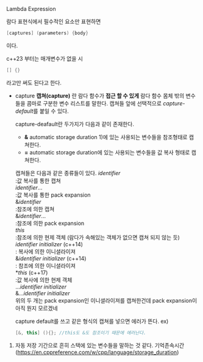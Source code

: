 Lambda Expression

람다 표현식에서 필수적인 요소만 표현하면

```c++
[captures] (parameters) {body}
```
이다.

c++23 부터는 매개변수가 없을 시
```c++
[] {}
```
라고만 써도 된다고 한다.

* capture
  **캡쳐(capture)** 란 람다 함수가 **접근 할 수 있게**
  람다 함수 몸체 밖의 변수들을 콤마로 구분한 변수 리스트를 말한다.
  캡쳐들 앞에 선택적으로 *capture-default*를 붙일 수 있다.

  capture-deafault란 두가지가 다음과 같이 존재한다.
  * **&** automatic storage duration 1)에 있는 사용되는 변수들을 참조형태로 캡쳐한다.
  * **=** automatic storage duration에 있는 사용되는 변수들을 값 복사 형태로 캡쳐한다.
  
  캡쳐들은 다음과 같은 종류들이 있다.
  *identifier*   
  :값 복사를 통한 캡쳐   
  *identifier*...   
  :값 복사를 통한 pack expansion   
  &*identifier*   
  :참조에 의한 캡쳐   
  &*identifier*...   
  :참조에 의한 pack expansion    
  *this*   
  :참조에 의한 현제 객체 (람다가 속해있는 객체가 없으면 캡쳐 되지 않는 듯)   
  *identifier initializer* (c++14)   
  : 복사에 의한 이니셜라이져   
  &*identifier initializer* (c++14)   
  : 참조에 의한 이니셜라이져   
  **this* (c++17)   
  :값 복사에 의한 현제 객체   
  ...*identifier initializer*   
  &...*identifier initializer*   
  위의 두 개는 pack expansion인 이니셜라이져를 캡쳐한건데 pack expansion이 아직 뭔지 모르겠네



  capture default를 쓰고 같은 형식의 캡쳐를 넣으면 에러가 뜬다.
  ex)
  ```c++
  [&, this] (){}; //this도 &도 참조이기 때문에 에러난다.
  ```


1) 자동 저장 기간으로 흔히 스택에 있는 변수들을 말하는 것 같다.
  기억존속시간(https://en.cppreference.com/w/cpp/language/storage_duration)
